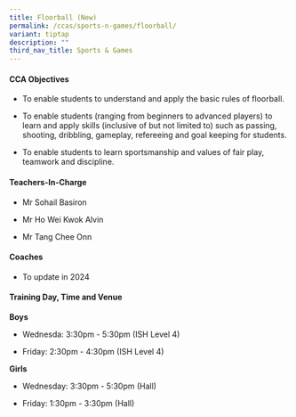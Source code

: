 ```yaml
---
title: Floorball (New)
permalink: /ccas/sports-n-games/floorball/
variant: tiptap
description: ""
third_nav_title: Sports & Games
---
```

<h4>CCA Objectives</h4><ul data-tight="true" class="tight"><li><p>To enable students to understand and apply the basic rules of floorball.</p></li><li><p>To enable students (ranging from beginners to advanced players) to learn and apply skills (inclusive of but not limited to) such as passing, shooting, dribbling, gameplay, refereeing and goal keeping for students.</p></li><li><p>To enable students to learn sportsmanship and values of fair play, teamwork and discipline.</p></li></ul><h4>Teachers-In-Charge</h4><ul data-tight="true" class="tight"><li><p>Mr Sohail Basiron</p></li><li><p>Mr Ho Wei Kwok Alvin</p></li><li><p>Mr Tang Chee Onn</p></li></ul><h4>Coaches</h4><ul data-tight="true" class="tight"><li><p>To update in 2024</p></li></ul><h4>Training Day, Time and Venue</h4><p><strong>Boys</strong></p><ul data-tight="true" class="tight"><li><p>Wednesda: 3:30pm - 5:30pm (ISH Level 4)</p></li><li><p>Friday: 2:30pm - 4:30pm (ISH Level 4)</p></li></ul><p><strong>Girls</strong></p><ul data-tight="true" class="tight"><li><p>Wednesday: 3:30pm - 5:30pm (Hall)</p></li><li><p>Friday: 1:30pm - 3:30pm (Hall)</p></li></ul><p></p>